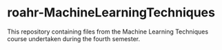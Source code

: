 # roahr-MachineLearningTechniques
This repository containing files from the Machine Learning Techniques course undertaken during the fourth semester.
